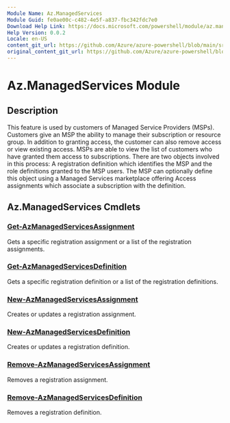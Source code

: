 ```yaml
---
Module Name: Az.ManagedServices
Module Guid: fe0ae00c-c482-4e5f-a837-fbc342fdc7e0
Download Help Link: https://docs.microsoft.com/powershell/module/az.managedservices
Help Version: 0.0.2
Locale: en-US
content_git_url: https://github.com/Azure/azure-powershell/blob/main/src/ManagedServices/ManagedServices/help/Az.ManagedServices.md
original_content_git_url: https://github.com/Azure/azure-powershell/blob/main/src/ManagedServices/ManagedServices/help/Az.ManagedServices.md
---
```


# Az.ManagedServices Module
## Description
This feature is used by customers of Managed Service Providers (MSPs). Customers give an MSP the ability to manage their subscription or resource group. In addition to granting access, the customer can also remove access or view existing access. MSPs are able to view the list of customers who have granted them access to subscriptions. There are two objects involved in this process: A registration definition which identifies the MSP and the role definitions granted to the MSP users. The MSP can optionally define this object using a Managed Services marketplace offering Access assignments which associate a subscription with the definition.

## Az.ManagedServices Cmdlets
### [Get-AzManagedServicesAssignment](Get-AzManagedServicesAssignment.md)
Gets a specific registration assignment or a list of the registration assignments.

### [Get-AzManagedServicesDefinition](Get-AzManagedServicesDefinition.md)
Gets a specific registration definition or a list of the registration definitions.

### [New-AzManagedServicesAssignment](New-AzManagedServicesAssignment.md)
Creates or updates a registration assignment.

### [New-AzManagedServicesDefinition](New-AzManagedServicesDefinition.md)
Creates or updates a registration definition.

### [Remove-AzManagedServicesAssignment](Remove-AzManagedServicesAssignment.md)
Removes a registration assignment.

### [Remove-AzManagedServicesDefinition](Remove-AzManagedServicesDefinition.md)
Removes a registration definition.
